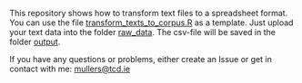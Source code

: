 This repository shows how to transform text files to a spreadsheet format. 
You can use the file [transform_texts_to_corpus.R](transform_texts_to_corpus.R) as a template. 
Just upload your text data into the folder [raw_data](raw_data). 
The csv-file will be saved in the folder [output](output).

If you have any questions or problems, either create an Issue or get in contact with me: mullers@tcd.ie

